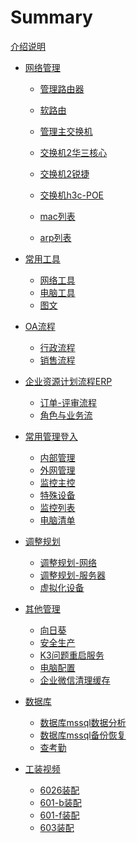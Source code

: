 <!--



```
cd /d D:\jack\云文档\
mdbook serve -n 0.0.0.0 -p 3000
```

mdbook build ./          #//发布一本书



npx wrangler pages publish book



--->

# Summary
[介绍说明](./readme.md)


- [网络管理]()
    - [管理路由器](./网络/管理路由器.md)
    - [软路由](网络/软路由.md)
    - [管理主交换机](./网络/管理主交换机.md)
    - [交换机2华三核心](./网络/交换机2华三核心.md)
    
    
    - [交换机2锐捷](./网络/交换机2锐捷.md)
    - [交换机h3c-POE](./网络/交换机2华三poe.md)
    - [mac列表](./网络/mac列表.md)
    - [arp列表](./网络/arp列表.md)

- [常用工具]()
    - [网络工具](./网络工具.md)
    - [电脑工具](./电脑工具.md)
    - [图文](./其他管理/uml图支持.md)
- [OA流程]()
   - [行政流程](./oa流程/行政流程.md)
   - [销售流程](./oa流程/销售流程.md)
- [企业资源计划流程ERP]()
   - [订单-评审流程](./erp/订单-评审流程流程梳理.md)
   - [角色与业务流](./erp/角色与业务流.md)
- [常用管理登入]()
   - [内部管理](./管理内部.md)
   - [外网管理](./管理外网.md)
   - [监控主控](./网络/监控主控.md)
   - [特殊设备](./特殊设备.md)
   - [监控列表](./网络/监控设备列表.md)
   - [电脑清单](./管理内部2电脑清单.md)
- [调整规划]()
   - [调整规划-网络](./调整规划-网络.md)
   - [调整规划-服务器](./调整规划-服务器.md)
   - [虚拟化设备](./服务器/虚拟化设备.md)


- [其他管理]()
   - [向日葵](./其他管理/向日葵.md)
   - [安全生产](./其他管理/安全生产app.md)
   - [K3问题重启服务](./服务器/k3问题正在调用中间层层处理.md)
   - [电脑配置](./其他管理/电脑配置.md)  
   - [企业微信清理缓存](./其他管理/企业微信清理缓存.md)
- [数据库]()
   - [数据库mssql数据分析](./服务器/ms数据库数据维护.md)
   - [数据库mssql备份恢复](./服务器/ms数据库维护.md)
   - [查考勤](./服务器/补充数据.md)
   
- [工装视频]()
  
   - [6026装配](./视频/6026装配.md)
   - [601-b装配](./视频/601-b装配.md)
   - [601-f装配](./视频/601-f装配.md)
   - [603装配](./视频/603装配.md)
   
   




